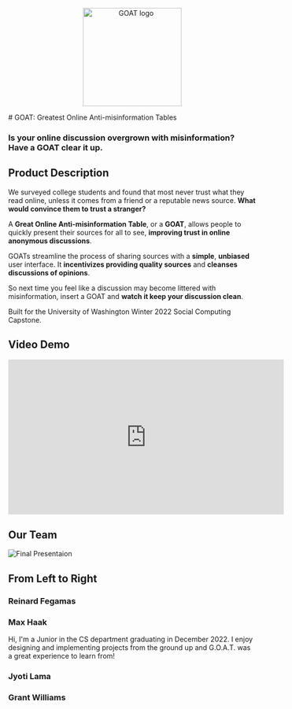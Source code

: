 <p align="center">
    <img src="/Wild-Swaying-Goats/data/logo/logo.jpg" alt="GOAT logo" width="200"/>
</p>
# GOAT: Greatest Online Anti-misinformation Tables

### **Is your online discussion overgrown with misinformation? Have a GOAT clear it up.**

<!-- ![GOAT logo](/Wild-Swaying-Goats/data/logo/logo.jpg) -->

## Product Description

We surveyed college students and found that most never trust what they read online, unless it comes from a friend or a reputable news source. **What would convince them to trust a stranger?**

A **Great Online Anti-misinformation Table**, or a **GOAT**, allows people to quickly present their sources for all to see, **improving trust in online anonymous discussions**.

GOATs streamline the process of sharing sources with a **simple**, **unbiased** user interface. It **incentivizes providing quality sources** and **cleanses discussions of opinions**.

So next time you feel like a discussion may become littered with misinformation, insert a GOAT and **watch it keep your discussion clean**.

Built for the University of Washington Winter 2022 Social Computing Capstone.

## Video Demo

<iframe width="560" height="315" src="https://www.youtube.com/embed/eUbmqYk03BA" title="YouTube video player" frameborder="0" allow="accelerometer; autoplay; clipboard-write; encrypted-media; gyroscope; picture-in-picture" allowfullscreen></iframe>

## Our Team

![Final Presentaion](/Wild-Swaying-Goats/data/pictures/groupPic.jpg)

## From Left to Right
### Reinard Fegamas

### Max Haak
Hi, I'm a Junior in the CS department graduating in December 2022. I enjoy designing and implementing projects from the ground up and G.O.A.T. was a great experience to learn from!

### Jyoti Lama

### Grant Williams
